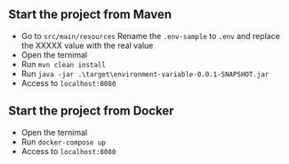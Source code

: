 
## Start the project from Maven
- Go to `src/main/resources` Rename the `.env-sample` to `.env` and replace the XXXXX value with the real value
- Open the ternimal
- Run `mvn clean install`
- Run `java -jar .\target\environment-variable-0.0.1-SNAPSHOT.jar`
- Access to `localhost:8080`

## Start the project from Docker
- Open the ternimal
- Run `docker-compose up`
- Access to `localhost:8080`
